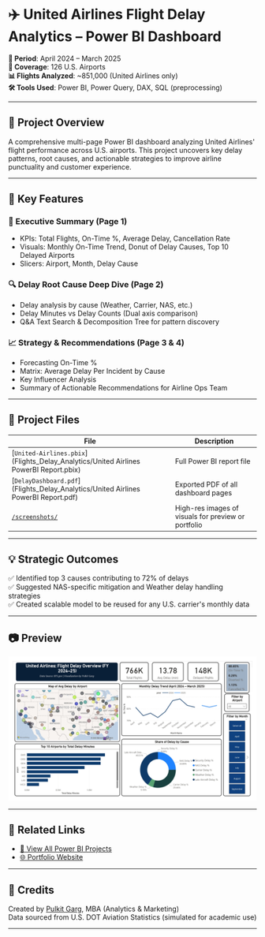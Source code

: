 # ✈️ United Airlines Flight Delay Analytics – Power BI Dashboard

**📅 Period**: April 2024 – March 2025  
**📍 Coverage**: 126 U.S. Airports  
**📊 Flights Analyzed**: ~851,000 (United Airlines only)  
**🛠️ Tools Used**: Power BI, Power Query, DAX, SQL (preprocessing)

---

## 🚀 Project Overview

A comprehensive multi-page Power BI dashboard analyzing United Airlines' flight performance across U.S. airports. This project uncovers key delay patterns, root causes, and actionable strategies to improve airline punctuality and customer experience.

---

## 📌 Key Features

### 📄 Executive Summary (Page 1)
- KPIs: Total Flights, On-Time %, Average Delay, Cancellation Rate
- Visuals: Monthly On-Time Trend, Donut of Delay Causes, Top 10 Delayed Airports
- Slicers: Airport, Month, Delay Cause

### 🔍 Delay Root Cause Deep Dive (Page 2)
- Delay analysis by cause (Weather, Carrier, NAS, etc.)
- Delay Minutes vs Delay Counts (Dual axis comparison)
- Q&A Text Search & Decomposition Tree for pattern discovery

### 📈 Strategy & Recommendations (Page 3 & 4)
- Forecasting On-Time %
- Matrix: Average Delay Per Incident by Cause
- Key Influencer Analysis
- Summary of Actionable Recommendations for Airline Ops Team

---

## 📎 Project Files

| File | Description |
|------|-------------|
| [`United-Airlines.pbix`](Flights_Delay_Analytics/United Airlines PowerBI Report.pbix) | Full Power BI report file |
| [`DelayDashboard.pdf`](Flights_Delay_Analytics/United Airlines PowerBI Report.pdf) | Exported PDF of all dashboard pages |
| [`/screenshots/`](./screenshots/) | High-res images of visuals for preview or portfolio |

---

## 💡 Strategic Outcomes

✅ Identified top 3 causes contributing to 72% of delays  
✅ Suggested NAS-specific mitigation and Weather delay handling strategies  
✅ Created scalable model to be reused for any U.S. carrier's monthly data

---

## 📷 Preview

<img src="Flights_Delay_Analytics/screenshots/page1_dashboard_overview.jpg" alt=" Dashboard Page 1" width="800"/>

---

## 🔗 Related Links

- [📂 View All Power BI Projects](https://github.com/pulkitgarg3/PowerBI_Portfolio_Pulkit)
- [🌐 Portfolio Website](https://pulkitgarg3.github.io/pulkit-Portfolio/)

---

## 🙌 Credits

Created by [Pulkit Garg](https://www.linkedin.com/in/pulkitgarg03), MBA (Analytics & Marketing)  
Data sourced from U.S. DOT Aviation Statistics (simulated for academic use)

---


